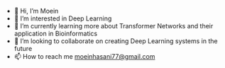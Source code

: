 - 👋 Hi, I’m Moein
- 👀 I’m interested in Deep Learning
- 🌱 I’m currently learning more about Transformer Networks and their application in Bioinformatics
- 💞️ I’m looking to collaborate on creating Deep Learning systems in the future
- 📫 How to reach me moeinhasani77@gmail.com

<!---
Moeinh77/Moeinh77 is a ✨ special ✨ repository because its `README.md` (this file) appears on your GitHub profile.
You can click the Preview link to take a look at your changes.
--->
